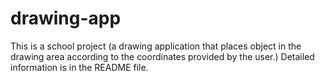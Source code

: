 # drawing-app
This is a school project (a drawing application that places object in the drawing area according to the coordinates provided by the user.) Detailed information is in the README file.
